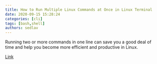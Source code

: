 ```yaml
---
title: How to Run Multiple Linux Commands at Once in Linux Terminal
date: 2020-09-15 15:28:24
categories: [cli]
tags: [bash,shell]
authors: sedlav
---
```


Running two or more commands in one line can save you a good deal of time and help you become more efficient and productive in Linux.

[Link](https://itsfoss.com/run-multiple-commands-linux/)
